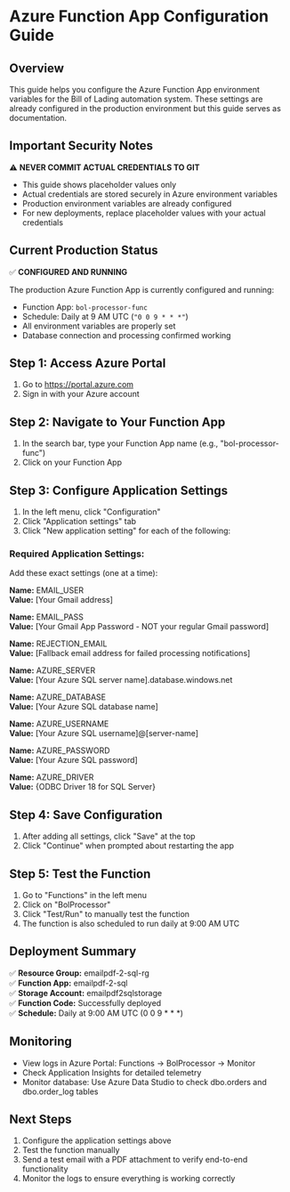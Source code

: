 # Azure Function App Configuration Guide

## Overview
This guide helps you configure the Azure Function App environment variables for the Bill of Lading automation system. These settings are already configured in the production environment but this guide serves as documentation.

## Important Security Notes

⚠️ **NEVER COMMIT ACTUAL CREDENTIALS TO GIT**

- This guide shows placeholder values only
- Actual credentials are stored securely in Azure environment variables
- Production environment variables are already configured
- For new deployments, replace placeholder values with your actual credentials

## Current Production Status

✅ **CONFIGURED AND RUNNING**

The production Azure Function App is currently configured and running:
- Function App: `bol-processor-func`
- Schedule: Daily at 9 AM UTC (`"0 0 9 * * *"`)
- All environment variables are properly set
- Database connection and processing confirmed working

## Step 1: Access Azure Portal
1. Go to https://portal.azure.com
2. Sign in with your Azure account

## Step 2: Navigate to Your Function App
1. In the search bar, type your Function App name (e.g., "bol-processor-func")
2. Click on your Function App

## Step 3: Configure Application Settings
1. In the left menu, click "Configuration"
2. Click "Application settings" tab
3. Click "New application setting" for each of the following:

### Required Application Settings:
Add these exact settings (one at a time):

**Name:** EMAIL_USER  
**Value:** [Your Gmail address]

**Name:** EMAIL_PASS  
**Value:** [Your Gmail App Password - NOT your regular Gmail password]

**Name:** REJECTION_EMAIL  
**Value:** [Fallback email address for failed processing notifications]

**Name:** AZURE_SERVER  
**Value:** [Your Azure SQL server name].database.windows.net

**Name:** AZURE_DATABASE  
**Value:** [Your Azure SQL database name]

**Name:** AZURE_USERNAME  
**Value:** [Your Azure SQL username]@[server-name]

**Name:** AZURE_PASSWORD  
**Value:** [Your Azure SQL password]

**Name:** AZURE_DRIVER  
**Value:** {ODBC Driver 18 for SQL Server}

## Step 4: Save Configuration
1. After adding all settings, click "Save" at the top
2. Click "Continue" when prompted about restarting the app

## Step 5: Test the Function
1. Go to "Functions" in the left menu
2. Click on "BolProcessor"
3. Click "Test/Run" to manually test the function
4. The function is also scheduled to run daily at 9:00 AM UTC

## Deployment Summary
✅ **Resource Group:** emailpdf-2-sql-rg  
✅ **Function App:** emailpdf-2-sql  
✅ **Storage Account:** emailpdf2sqlstorage  
✅ **Function Code:** Successfully deployed  
✅ **Schedule:** Daily at 9:00 AM UTC (0 0 9 * * *)

## Monitoring
- View logs in Azure Portal: Functions → BolProcessor → Monitor
- Check Application Insights for detailed telemetry
- Monitor database: Use Azure Data Studio to check dbo.orders and dbo.order_log tables

## Next Steps
1. Configure the application settings above
2. Test the function manually
3. Send a test email with a PDF attachment to verify end-to-end functionality
4. Monitor the logs to ensure everything is working correctly
